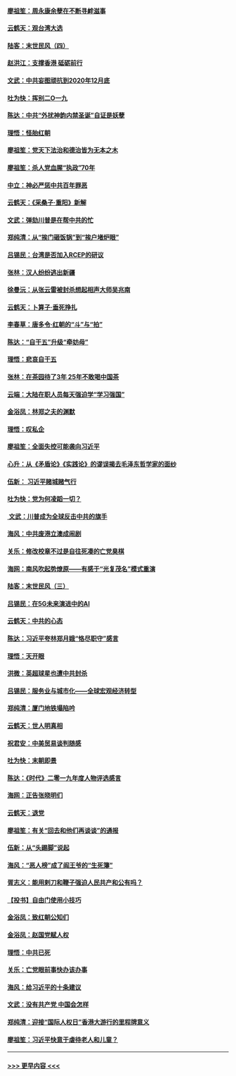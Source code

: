 #### [廖祖笙：周永康余孽在不断寻衅滋事](../pages/nsc993/n11751013.md?t=12282201) 
#### [云鹤天：观台湾大选](../pages/nsc993/n11751007.md?t=12282201) 
#### [陆客：末世民风（四）](../pages/nsc993/n11749203.md?t=12282201) 
#### [赵洪江：支撑香港 砥砺前行](../pages/nsc993/n11748482.md?t=12282201) 
#### [文武：中共妄图顽抗到2020年12月底](../pages/nsc993/n11748446.md?t=12282201) 
#### [吐为快：挥别二O一九](../pages/nsc993/n11748411.md?t=12282201) 
#### [陈达：中共“外扰神韵内禁圣诞”自证是妖孽](../pages/nsc993/n11748226.md?t=12282201) 
#### [理悟：怪胎红朝](../pages/nsc993/n11748206.md?t=12282201) 
#### [廖祖笙：党天下法治和德治皆为无本之木](../pages/nsc993/n11748135.md?t=12282201) 
#### [廖祖笙：杀人党血腥“执政”70年](../pages/nsc993/n11745144.md?t=12282201) 
#### [中立：神必严惩中共百年罪恶](../pages/nsc993/n11744970.md?t=12282201) 
#### [云鹤天：《采桑子‧重阳》新解](../pages/nsc993/n11744948.md?t=12282201) 
#### [文武：弹劾川普是在帮中共的忙](../pages/nsc993/n11744758.md?t=12282201) 
#### [郑纯清：从“挨门砸饭锅”到“挨户堵炉眼”](../pages/nsc993/n11744745.md?t=12282201) 
#### [吕锡民：台湾是否加入RCEP的研议](../pages/nsc993/n11744701.md?t=12282201) 
#### [张林：汉人纷纷逃出新疆](../pages/nsc993/n11743530.md?t=12282201) 
#### [徐曼沅：从张云雷被封杀想起相声大师吴兆南](../pages/nsc993/n11741816.md?t=12282201) 
#### [云鹤天：卜算子‧垂死挣扎](../pages/nsc993/n11739956.md?t=12282201) 
#### [李春草：唐多令‧红朝的“斗”与“拍”](../pages/nsc993/n11739830.md?t=12282201) 
#### [陈达：“自干五”升级“牵妨母”](../pages/nsc993/n11739724.md?t=12282201) 
#### [理悟：悲哀自干五](../pages/nsc993/n11739547.md?t=12282201) 
#### [张林：在茶园待了3年 25年不敢喝中国茶](../pages/nsc993/n11739240.md?t=12282201) 
#### [云端：大陆在职人员每天强迫学“学习强国”](../pages/nsc993/n11738735.md?t=12282201) 
#### [金浴凤：林郑之夫的渊默](../pages/nsc993/n11737735.md?t=12282201) 
#### [理悟：叹私企](../pages/nsc993/n11737715.md?t=12282201) 
#### [廖祖笙：全面失控可能袭向习近平](../pages/nsc993/n11737704.md?t=12282201) 
#### [心升：从《矛盾论》《实践论》的谬误揭去毛泽东哲学家的面纱](../pages/nsc993/n11736962.md?t=12282201) 
#### [伍新： 习近平赌城赌气行](../pages/nsc993/n11736929.md?t=12282201) 
#### [吐为快：党为何凌蹈一切？](../pages/nsc993/n11736915.md?t=12282201) 
#### [ 文武：川普成为全球反击中共的旗手](../pages/nsc993/n11736882.md?t=12282201) 
#### [海风：中共废港立澳成闹剧](../pages/nsc993/n11735857.md?t=12282201) 
#### [关乐：修改校章不过是自往死凑的亡党臭棋](../pages/nsc993/n11735097.md?t=12282201) 
#### [海网：南风吹起势燎原——有感于“光复茂名”模式重演](../pages/nsc993/n11732308.md?t=12282201) 
#### [陆客：末世民风（三）](../pages/nsc993/n11732211.md?t=12282201) 
#### [吕锡民：在5G未来演进中的AI](../pages/nsc993/n11730010.md?t=12282201) 
#### [云鹤天：中共的心态](../pages/nsc993/n11729906.md?t=12282201) 
#### [陈达：习近平夸林郑月娥“恪尽职守”感言](../pages/nsc993/n11729881.md?t=12282201) 
#### [理悟：天开眼](../pages/nsc993/n11729699.md?t=12282201) 
#### [洪微：英超球星也遭中共封杀](../pages/nsc993/n11727243.md?t=12282201) 
#### [吕锡民：服务业与城市化——全球宏观经济转型](../pages/nsc993/n11725845.md?t=12282201) 
#### [郑纯清：厦门地铁塌陷吟](../pages/nsc993/n11725813.md?t=12282201) 
#### [云鹤天：世人明真相](../pages/nsc993/n11725621.md?t=12282201) 
#### [祝君安：中美贸易谈判随感](../pages/nsc993/n11725609.md?t=12282201) 
#### [吐为快：末朝即景](../pages/nsc993/n11723365.md?t=12282201) 
#### [陈达：《时代》二零一九年度人物评选感言](../pages/nsc993/n11723337.md?t=12282201) 
#### [海网：正告张晓明们](../pages/nsc993/n11723228.md?t=12282201) 
#### [云鹤天：退党](../pages/nsc993/n11723056.md?t=12282201) 
#### [廖祖笙：有关“回去和他们再谈谈”的通报](../pages/nsc993/n11722442.md?t=12282201) 
#### [伍新：从“头踢脚”说起](../pages/nsc993/n11722429.md?t=12282201) 
#### [海风：“恶人榜”成了阎王爷的“生死簿”](../pages/nsc993/n11722272.md?t=12282201) 
#### [胥志义：能用剌刀和鞭子强迫人民共产和公有吗？](../pages/nsc993/n11720569.md?t=12282201) 
#### [【投书】自由门使用小技巧](../pages/nsc993/n11720180.md?t=12282201) 
#### [金浴凤：致红朝公知们](../pages/nsc993/n11720563.md?t=12282201) 
#### [金浴凤：赵国党赋人权](../pages/nsc993/n11720533.md?t=12282201) 
#### [理悟：中共已死](../pages/nsc993/n11720233.md?t=12282201) 
#### [关乐：亡党眼前事快办该办事](../pages/nsc993/n11719160.md?t=12282201) 
#### [海风：给习近平的十条建议](../pages/nsc993/n11717616.md?t=12282201) 
#### [文武：没有共产党 中国会怎样](../pages/nsc993/n11717584.md?t=12282201) 
#### [郑纯清：迎接“国际人权日”香港大游行的里程牌意义](../pages/nsc993/n11717417.md?t=12282201) 
#### [廖祖笙：习近平快意于虐待老人和儿童？](../pages/nsc993/n11715313.md?t=12282201) 

----
#### [ >>> 更早内容 <<< ](../indexes/nsc993-earlier.md)
